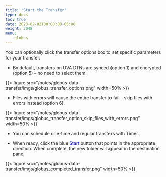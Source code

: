 ```yaml
---
title: "Start the Transfer"
type: docs
toc: true
date: 2023-02-02T00:00:00-05:00
weight: 3048
menu:
    globus
---
```


You can optionally click the transfer options box to set specific parameters for your transfer.

- By default, transfers on UVA DTNs are synced (option 1) and encrypted (option 5) – no need to select them.

{{< figure src="/notes/globus-data-transfer/imgs/globus_transfer_options.png" width=50% >}}

- Files with errors will cause the entire transfer to fail – skip files with errors instead (option 6).

{{< figure src="/notes/globus-data-transfer/imgs/globus_transfer_option_skip_files_with_errors.png" width=50% >}}

- You can schedule one-time and regular transfers with Timer.

- When ready, click the blue <span style=color:blue>Start</span> button that points in the appropriate direction. When complete, the new folder will appear in the destination pane.

{{< figure src="/notes/globus-data-transfer/imgs/globus_completed_transfer.png" width=50% >}}
